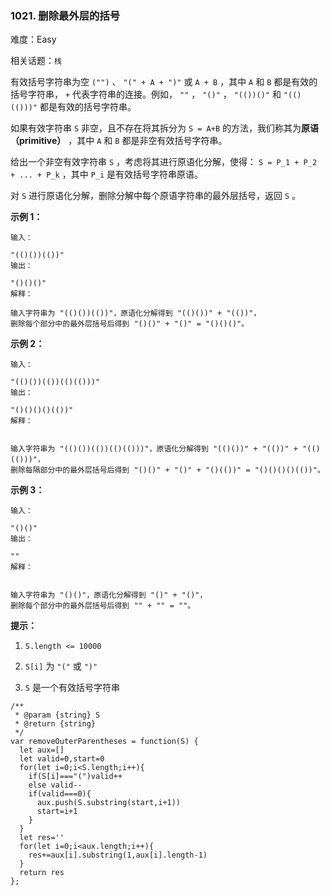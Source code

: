 ### 1021. 删除最外层的括号

难度：Easy

相关话题：`栈`

有效括号字符串为空 `("")` 、 `"(" + A + ")"` 或 `A + B` ，其中 `A`  和 `B` 都是有效的括号字符串， `+` 代表字符串的连接。例如， `""` ， `"()"` ， `"(())()"` 和 `"(()(()))"` 都是有效的括号字符串。



如果有效字符串 `S` 非空，且不存在将其拆分为 `S = A+B` 的方法，我们称其为**原语（primitive）** ，其中 `A`  和 `B` 都是非空有效括号字符串。



给出一个非空有效字符串 `S` ，考虑将其进行原语化分解，使得： `S = P_1 + P_2 + ... + P_k` ，其中 `P_i` 是有效括号字符串原语。



对 `S` 进行原语化分解，删除分解中每个原语字符串的最外层括号，返回  `S` 。







**示例 1：** 



```
输入：

"(()())(())"
输出：

"()()()"
解释：

输入字符串为 "(()())(())"，原语化分解得到 "(()())" + "(())"，
删除每个部分中的最外层括号后得到 "()()" + "()" = "()()()"。
```


**示例 2：** 



```
输入：

"(()())(())(()(()))"
输出：

"()()()()(())"
解释：


输入字符串为 "(()())(())(()(()))"，原语化分解得到 "(()())" + "(())" + "(()(()))"，
删除每隔部分中的最外层括号后得到 "()()" + "()" + "()(())" = "()()()()(())"。
```


**示例 3：** 



```
输入：

"()()"
输出：

""
解释：


输入字符串为 "()()"，原语化分解得到 "()" + "()"，
删除每个部分中的最外层括号后得到 "" + "" = ""。
```






**提示：** 




1.  `S.length <= 10000` 

2.  `S[i]`  为 `"("`  或 `")"` 

3.  `S`  是一个有效括号字符串




```
/**
 * @param {string} S
 * @return {string}
 */
var removeOuterParentheses = function(S) {
  let aux=[]
  let valid=0,start=0
  for(let i=0;i<S.length;i++){
    if(S[i]==="(")valid++
    else valid--
    if(valid===0){
      aux.push(S.substring(start,i+1))
      start=i+1
    }
  }
  let res=''
  for(let i=0;i<aux.length;i++){
    res+=aux[i].substring(1,aux[i].length-1)
  }
  return res
};
```

